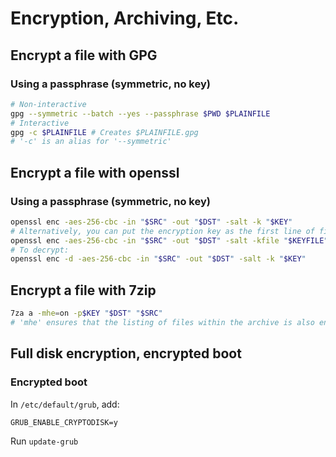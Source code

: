# Encryption, Archiving, Etc.

## Encrypt a file with GPG
### Using a passphrase (symmetric, no key)
```bash
# Non-interactive
gpg --symmetric --batch --yes --passphrase $PWD $PLAINFILE
# Interactive
gpg -c $PLAINFILE # Creates $PLAINFILE.gpg
# '-c' is an alias for '--symmetric'
```

## Encrypt a file with openssl
### Using a passphrase (symmetric, no key)
```bash
openssl enc -aes-256-cbc -in "$SRC" -out "$DST" -salt -k "$KEY"
# Alternatively, you can put the encryption key as the first line of file $KEYFILE and use this:
openssl enc -aes-256-cbc -in "$SRC" -out "$DST" -salt -kfile "$KEYFILE"
# To decrypt:
openssl enc -d -aes-256-cbc -in "$SRC" -out "$DST" -salt -k "$KEY"
```

## Encrypt a file with 7zip
```bash
7za a -mhe=on -p$KEY "$DST" "$SRC"
# 'mhe' ensures that the listing of files within the archive is also encrypted
```
<!--stackedit_data:
eyJoaXN0b3J5IjpbMTAyNTYyMDQyNl19
-->

## Full disk encryption, encrypted boot

### Encrypted boot

In `/etc/default/grub`, add:
```
GRUB_ENABLE_CRYPTODISK=y
```
Run `update-grub`
